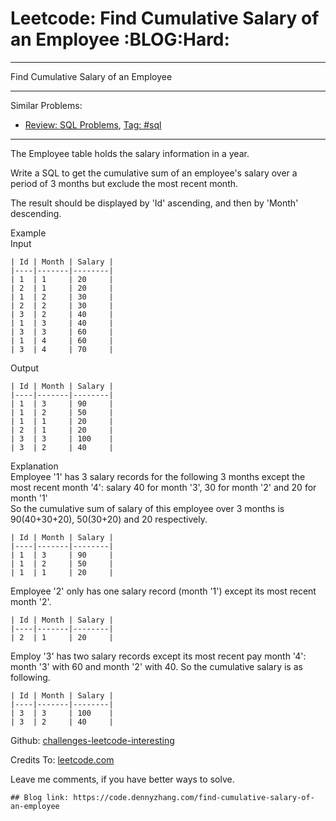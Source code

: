 # Leetcode: Find Cumulative Salary of an Employee     :BLOG:Hard:


---

Find Cumulative Salary of an Employee  

---

Similar Problems:  
-   [Review: SQL Problems](https://code.dennyzhang.com/review-sql), [Tag: #sql](https://code.dennyzhang.com/tag/sql)

---

The Employee table holds the salary information in a year.  

Write a SQL to get the cumulative sum of an employee's salary over a period of 3 months but exclude the most recent month.  

The result should be displayed by 'Id' ascending, and then by 'Month' descending.  

Example  
Input  

    | Id | Month | Salary |
    |----|-------|--------|
    | 1  | 1     | 20     |
    | 2  | 1     | 20     |
    | 1  | 2     | 30     |
    | 2  | 2     | 30     |
    | 3  | 2     | 40     |
    | 1  | 3     | 40     |
    | 3  | 3     | 60     |
    | 1  | 4     | 60     |
    | 3  | 4     | 70     |

Output  

    | Id | Month | Salary |
    |----|-------|--------|
    | 1  | 3     | 90     |
    | 1  | 2     | 50     |
    | 1  | 1     | 20     |
    | 2  | 1     | 20     |
    | 3  | 3     | 100    |
    | 3  | 2     | 40     |

Explanation  
Employee '1' has 3 salary records for the following 3 months except the most recent month '4': salary 40 for month '3', 30 for month '2' and 20 for month '1'  
So the cumulative sum of salary of this employee over 3 months is 90(40+30+20), 50(30+20) and 20 respectively.  

    | Id | Month | Salary |
    |----|-------|--------|
    | 1  | 3     | 90     |
    | 1  | 2     | 50     |
    | 1  | 1     | 20     |

Employee '2' only has one salary record (month '1') except its most recent month '2'.  

    | Id | Month | Salary |
    |----|-------|--------|
    | 2  | 1     | 20     |

Employ '3' has two salary records except its most recent pay month '4': month '3' with 60 and month '2' with 40. So the cumulative salary is as following.  

    | Id | Month | Salary |
    |----|-------|--------|
    | 3  | 3     | 100    |
    | 3  | 2     | 40     |

Github: [challenges-leetcode-interesting](https://github.com/DennyZhang/challenges-leetcode-interesting/tree/master/find-cumulative-salary-of-an-employee)  

Credits To: [leetcode.com](https://leetcode.com/problems/find-cumulative-salary-of-an-employee/description/)  

Leave me comments, if you have better ways to solve.  

    ## Blog link: https://code.dennyzhang.com/find-cumulative-salary-of-an-employee